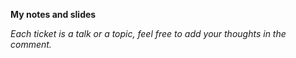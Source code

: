 **My notes and slides**

*Each ticket is a talk or a topic, feel free to add your thoughts in the comment.*
